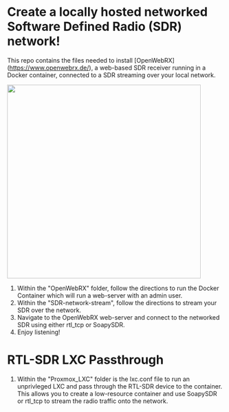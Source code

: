 # Create a locally hosted networked Software Defined Radio (SDR) network!
This repo contains the files needed to install [OpenWebRX] (https://www.openwebrx.de/), a web-based SDR receiver running in a Docker container, connected to a SDR streaming over your local network.

<img src="https://github.com/Robert-litts/sdr-network/blob/main/remote_sdr_diagram.png" width="450" height="450">

1. Within the "OpenWebRX" folder, follow the directions to run the Docker Container which will run a web-server with an admin user.
2. Within the "SDR-network-stream", follow the directions to stream your SDR over the network.
3. Navigate to the OpenWebRX web-server and connect to the networked SDR using either rtl_tcp or SoapySDR.
4. Enjoy listening!

# RTL-SDR LXC Passthrough
1. Within the "Proxmox_LXC" folder is the lxc.conf file to run an unprivleged LXC and pass through the RTL-SDR device to the container. This allows you to create a low-resource container and use SoapySDR or rtl_tcp to stream the radio traffic onto the network.
